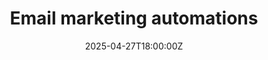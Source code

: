 ---
title: Email marketing automations
linkTitle: Email marketing automations
date: '2025-04-27T18:00:00Z'
weight: 1
description: Email marketing automation ideas include workflows for event registrations,
  downloadable resources, newsletter subscriptions, abandoned carts, lead nurturing,
  post-purchase onboarding, content follow-ups, client feedback, re-engagement, and
  special occasions like birthdays, all aimed at enhancing audience engagement and
  streamlining marketing efforts.
draft: false
ref: email-marketing-automations
---